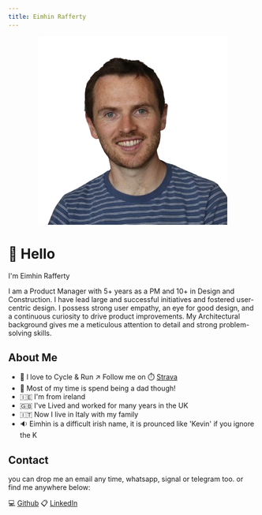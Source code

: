 ```yaml
---
title: Eimhin Rafferty
---
```

<title>Eimhin Rafferty</title>
<link href="style.css" rel="stylesheet">

  <!-- <p style="text-align: center;"> 
    <!-- <img src="profile.png" alt="Eimhin Rafferty" style="width: 40%; height: auto; border-radius: 50%; object-fit: cover; max-width: 150px; max-height: 150px;">
</p> -->
  <p style="text-align: center;">
    <img src="source/profile.png" alt="Eimhin Rafferty" class="profile-image" >
  </p>
  
# 👋 Hello

I'm Eimhin Rafferty

I am a Product Manager with 5+ years as a PM and 10+ in Design and Construction. I have lead large and successful initiatives and fostered user-centric design. I possess strong user empathy, an eye for good design, and a continuous curiosity to drive product improvements. My Architectural background gives me a meticulous attention to detail and strong problem-solving skills.

## About Me
- 🏃 I love to Cycle & Run ↗️ Follow me on ⏱️ [Strava](https://www.strava.com/athletes/eimhin_rafferty)  
- 🚸 Most of my time is spend being a dad though!
- 🇮🇪 I'm from ireland
- 🇬🇧 I've Lived and worked for many years in the UK
- 🇮🇹 Now I live in Italy with my family
- 🔉 Eimhin is a difficult irish name, it is prounced like 'Kevin' if you ignore the K

## Contact

you can drop me an email any time, whatsapp, signal or telegram too.
or find me anywhere below:

💻 [Github](https://www.github.com/eimhinr)
📋 [LinkedIn](https://www.linkedin.com/eimhin-rafferty)




